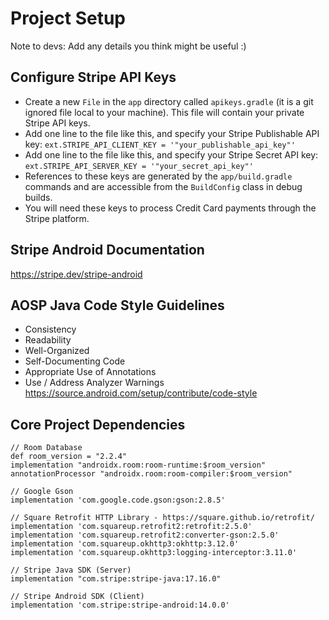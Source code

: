 # Project Setup
Note to devs: Add any details you think might be useful :)

## Configure Stripe API Keys  
* Create a new `File` in the `app` directory called `apikeys.gradle` (it is a git ignored file local to your machine). This file will contain your private Stripe API keys.  
* Add one line to the file like this, and specify your Stripe Publishable API key: `ext.STRIPE_API_CLIENT_KEY = '"your_publishable_api_key"'`  
* Add one line to the file like this, and specify your Stripe Secret API key: `ext.STRIPE_API_SERVER_KEY = '"your_secret_api_key"'`  
* References to these keys are generated by the `app/build.gradle` commands and are accessible from the `BuildConfig` class in debug builds.  
* You will need these keys to process Credit Card payments through the Stripe platform.  

## Stripe Android Documentation  
https://stripe.dev/stripe-android  

## AOSP Java Code Style Guidelines
* Consistency  
* Readability  
* Well-Organized  
* Self-Documenting Code  
* Appropriate Use of Annotations  
* Use / Address Analyzer Warnings  
https://source.android.com/setup/contribute/code-style  

## Core Project Dependencies
```
// Room Database
def room_version = "2.2.4"
implementation "androidx.room:room-runtime:$room_version"
annotationProcessor "androidx.room:room-compiler:$room_version"

// Google Gson
implementation 'com.google.code.gson:gson:2.8.5'

// Square Retrofit HTTP Library - https://square.github.io/retrofit/
implementation 'com.squareup.retrofit2:retrofit:2.5.0'
implementation 'com.squareup.retrofit2:converter-gson:2.5.0'
implementation 'com.squareup.okhttp3:okhttp:3.12.0'
implementation 'com.squareup.okhttp3:logging-interceptor:3.11.0'

// Stripe Java SDK (Server)
implementation "com.stripe:stripe-java:17.16.0"

// Stripe Android SDK (Client)
implementation 'com.stripe:stripe-android:14.0.0'
```
